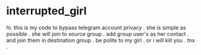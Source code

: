 # interrupted_girl

hi. 
this is my code to bypass telegram account privacy .
she is simple as possible .
she will join to source group . 
add group user's as her contact .
and join them in destination group .
be polite to my girl . or i will kill you .
tnx .
